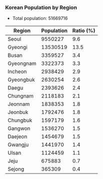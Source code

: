 ### Korean Population by Region
* Total population: 51669716

| Region | Population | Ratio (%) |
| ------ | ---------- | --------- |
| Seoul | 9550227 | 9.6 |
| Gyeongi | 13530519 | 13.5 |
| Busan | 3359527 | 3.4 |
| Gyeongnam | 3322373 | 3.3 |
| Incheon | 2938429 | 2.9 |
| Gyeongbuk | 2630254 | 2.6 |
| Daegu | 2393626 | 2.4 |
| Chungnam | 2118183 | 2.1 |
| Jeonnam | 1838353 | 1.8 |
| Jeonbuk | 1792476 | 1.8 |
| Chungbuk | 1597179 | 1.6 |
| Gangwon | 1536270 | 1.5 |
| Daejeon | 1454679 | 1.5 |
| Gwangju | 1441970 | 1.4 |
| Ulsan | 1124459 | 1.1 |
| Jeju | 675883 | 0.7 |
| Sejong | 365309 | 0.4 |